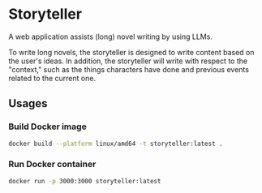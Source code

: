# Storyteller 

A web application assists (long) novel writing by using LLMs. 

To write long novels, the storyteller is designed to write content based on the user's ideas. In addition, the storyteller will write with respect to the "context," such as the things characters have done and previous events related to the current one.  

## Usages

### Build Docker image 
```BASH
docker build --platform linux/amd64 -t storyteller:latest .
```

### Run Docker container 
```BASH
docker run -p 3000:3000 storyteller:latest
```